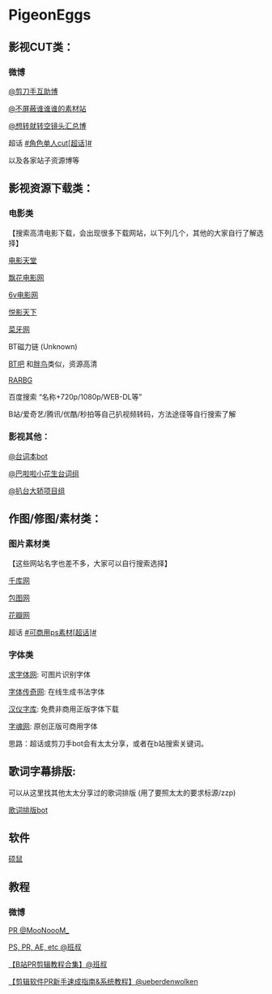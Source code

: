 # PigeonEggs


## 影视CUT类：

### 微博

[@剪刀手互助博](https://weibo.com/u/6066098841)

[@不屏蔽谁谁谁的素材站](https://weibo.com/u/5852808735)

[@想转就转空镜头汇总博](https://weibo.com/u/2510770933)

超话 [#角色单人cut[超话]#](https://s.weibo.com/weibo/%23%E8%A7%92%E8%89%B2%E5%8D%95%E4%BA%BAcut%E8%B6%85%E8%AF%9D%23)

以及各家站子资源博等


## 影视资源下载类：

### 电影类

【搜索高清电影下载，会出现很多下载网站，以下列几个，其他的大家自行了解选择】

[电影天堂](https://www.dydytt.net/)

[飘花电影网](https://www.piaohua.com/)

[6v电影网](https://www.6vw.cc/)

[悦影天下](https://www.yueing.org/member.php?mod=logging&action=login&referer=https%3A%2F%2Fwww.yueing.org%2Findex.php)

[菜牙网](https://sur.ly/i/caiyawang.com/)

BT磁力链 (Unknown)

[BT吧](https://www.ibtba.cc/) 和[胖鸟](http://pniao5.com/)类似，资源高清

[RARBG](https://rarbg.to/index37.php)

百度搜索 “名称+720p/1080p/WEB-DL等”

B站/爱奇艺/腾讯/优酷/秒拍等自己扒视频转码，方法途径等自行搜索了解

### 影视其他：
[@台词本bot](https://weibo.com/u/5608539816)

[@巴啦啦小花生台词组](https://weibo.com/u/5603095311)

[@扒台大轿项目组](https://weibo.com/u/6658523332)

## 作图/修图/素材类：

### 图片素材类

【这些网站名字也差不多，大家可以自行搜索选择】

[千库网](https://588ku.com/)

[包图网](https://ibaotu.com/)

[花瓣网](https://huaban.com/)

超话 [#可商用ps素材[超话]#](https://s.weibo.com/weibo/%23%E5%8F%AF%E5%95%86%E7%94%A8ps%E7%B4%A0%E6%9D%90%E8%B6%85%E8%AF%9D%23)

### 字体类

[求字体网](https://m.qiuziti.com/#/): 可图片识别字体

[字体传奇网](http://www.ziticq.com/): 在线生成书法字体

[汉仪字库](https://www.hanyi.com.cn/): 免费非商用正版字体下载

[字魂网](https://izihun.com/): 原创正版可商用字体

思路：超话或剪刀手bot会有太太分享，或者在b站搜索关键词。


## 歌词字幕排版: 

可以从这里找其他太太分享过的歌词排版 (用了要照太太的要求标源/zzp)

[歌词排版bot](https://weibo.com/u/6036460914)


## 软件

[硕鼠](https://download.flvcd.com/)


## 教程

### 微博

[PR @MooNoooM_](http://weibo.com/5817280673/Hbb7zaTqI)

[PS, PR, AE, etc @班叔](http://weibo.com/5198011111/HcPqjrq6q)

[【B站PR剪辑教程合集】@班叔](http://weibo.com/5198011111/GB2fPB3Bk)

[【剪辑软件PR新手速成指南&系统教程】@ueberdenwolken](http://weibo.com/5816473352/ItP8LcUyj)

